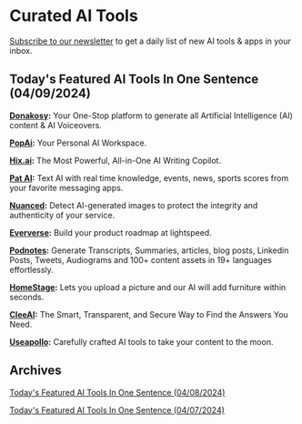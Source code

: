 # Curated AI Tools

[Subscribe to our newsletter](https://curatedaitools.substack.com/) to get a daily list of new AI tools & apps in your inbox.

## Today's Featured AI Tools In One Sentence (04/09/2024)

**[Donakosy](https://www.donakosy.com/):** Your One-Stop platform to generate all Artificial Intelligence (AI) content & AI Voiceovers.

**[PopAi](https://www.popai.pro/):** Your Personal AI Workspace.

**[Hix.ai](https://hix.ai/):** The Most Powerful, All-in-One AI Writing Copilot.

**[Pat AI](https://www.heypat.ai/):** Text AI with real time knowledge, events, news, sports scores from your favorite messaging apps.

**[Nuanced](https://www.nuanced.dev/):** Detect AI-generated images to protect the integrity and authenticity of your service.

**[Eververse](https://www.eververse.ai/):** Build your product roadmap at lightspeed.

**[Podnotes](https://www.podnotes.app/):** Generate Transcripts, Summaries, articles, blog posts, Linkedin Posts, Tweets, Audiograms and 100+ content assets in 19+ languages effortlessly.

**[HomeStage](https://homestage.app/):** Lets you upload a picture and our AI will add furniture within seconds.

**[CleeAI](https://www.cleeai.com/):** The Smart, Transparent, and Secure Way to Find the Answers You Need.

**[Useapollo](https://useapollo.app/):** Carefully crafted AI tools to take your content to the moon.

## Archives

[Today's Featured AI Tools In One Sentence (04/08/2024)](https://curatedaitools.substack.com/p/todays-featured-ai-tools-in-one-sentence-d81)

[Today's Featured AI Tools In One Sentence (04/07/2024)](https://curatedaitools.substack.com/p/todays-featured-ai-tools-in-one-sentence)
